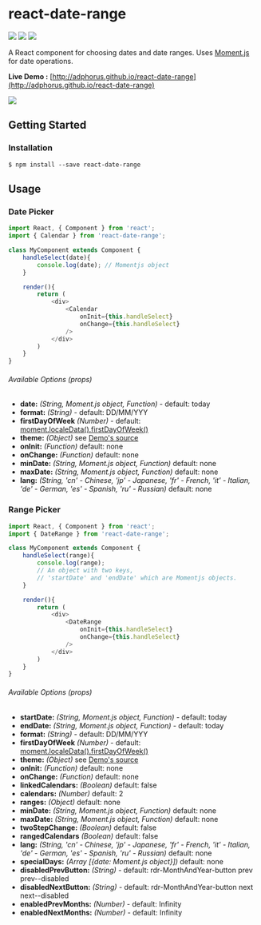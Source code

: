# react-date-range
![](https://badge.fury.io/js/react-date-range.svg)
![](https://david-dm.org/Adphorus/react-date-range.svg)
![](https://david-dm.org/Adphorus/react-date-range/dev-status.svg)

A React component for choosing dates and date ranges. Uses [Moment.js](http://momentjs.com/) for date operations.

**Live Demo :** [http://adphorus.github.io/react-date-range](http://adphorus.github.io/react-date-range)

![](https://cdn.pbrd.co/images/1fjQlZzy.png)

## Getting Started
### Installation

```
$ npm install --save react-date-range
```

## Usage
### Date Picker
```javascript
import React, { Component } from 'react';
import { Calendar } from 'react-date-range';

class MyComponent extends Component {
	handleSelect(date){
		console.log(date); // Momentjs object
	}

	render(){
		return (
			<div>
				<Calendar
					onInit={this.handleSelect}
					onChange={this.handleSelect}
				/>
			</div>
		)
	}
}

```

###### Available Options (props)
* **date:** *(String, Moment.js object, Function)* - default: today
* **format:** *(String)* - default: DD/MM/YYY
* **firstDayOfWeek** *(Number)* - default: [moment.localeData().firstDayOfWeek()](http://momentjs.com/docs/#/i18n/locale-data/)
* **theme:** *(Object)* see [Demo's source](https://github.com/Adphorus/react-date-range/blob/master/demo/src/components/Main.js#L130)
* **onInit:** *(Function)* default: none
* **onChange:** *(Function)* default: none
* **minDate:** *(String, Moment.js object, Function)* default: none
* **maxDate:** *(String, Moment.js object, Function)* default: none
* **lang:** *(String, 'cn' - Chinese, 'jp' - Japanese, 'fr' - French, 'it' - Italian, 'de' - German, 'es' - Spanish, 'ru' - Russian)* default: none

### Range Picker
```javascript
import React, { Component } from 'react';
import { DateRange } from 'react-date-range';

class MyComponent extends Component {
	handleSelect(range){
		console.log(range);
		// An object with two keys,
		// 'startDate' and 'endDate' which are Momentjs objects.
	}

	render(){
		return (
			<div>
				<DateRange
					onInit={this.handleSelect}
					onChange={this.handleSelect}
				/>
			</div>
		)
	}
}

```

###### Available Options (props)
* **startDate:** *(String, Moment.js object, Function)* - default: today
* **endDate:** *(String, Moment.js object, Function)* - default: today
* **format:** *(String)* - default: DD/MM/YYY
* **firstDayOfWeek** *(Number)* - default: [moment.localeData().firstDayOfWeek()](http://momentjs.com/docs/#/i18n/locale-data/)
* **theme:** *(Object)* see [Demo's source](https://github.com/Adphorus/react-date-range/blob/master/demo/src/components/Main.js#L143)
* **onInit:** *(Function)* default: none
* **onChange:** *(Function)* default: none
* **linkedCalendars:** *(Boolean)* default: false
* **calendars:** *(Number)* default: 2
* **ranges:** *(Object)* default: none
* **minDate:** *(String, Moment.js object, Function)* default: none
* **maxDate:** *(String, Moment.js object, Function)* default: none
* **twoStepChange:** *(Boolean)* default: false
* **rangedCalendars** *(Boolean)* default: false
* **lang:** *(String, 'cn' - Chinese, 'jp' - Japanese, 'fr' - French, 'it' - Italian, 'de' - German, 'es' - Spanish, 'ru' - Russian)* default: none
* **specialDays:** *(Array [{date: Moment.js object}])* default: none
* **disabledPrevButton:** *(String)* - default: rdr-MonthAndYear-button prev prev--disabled
* **disabledNextButton:** *(String)* - default: rdr-MonthAndYear-button next next--disabled
* **enabledPrevMonths:** *(Number)* - default: Infinity
* **enabledNextMonths:** *(Number)* - default: Infinity
